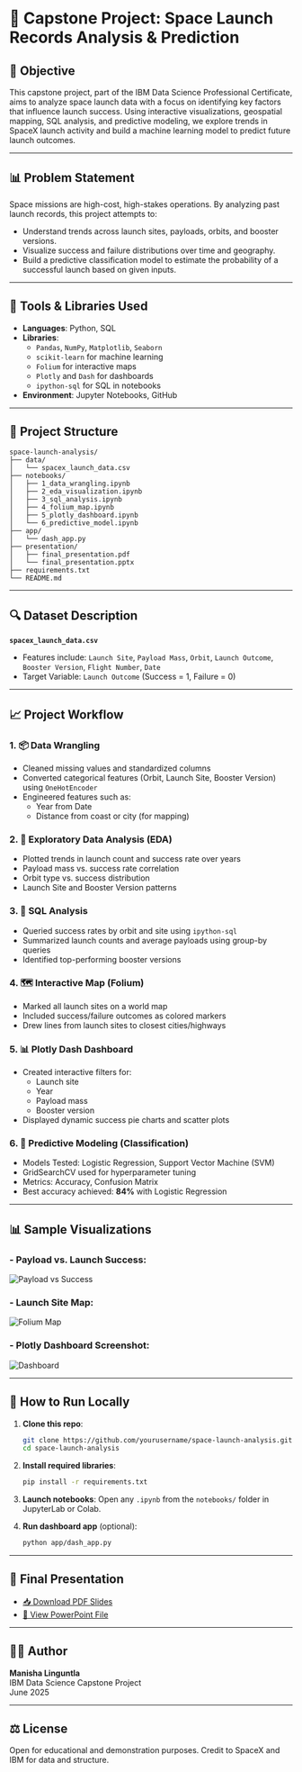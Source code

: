 # 🚀 Capstone Project: Space Launch Records Analysis & Prediction

## 🧠 Objective
This capstone project, part of the IBM Data Science Professional Certificate, aims to analyze space launch data with a focus on identifying key factors that influence launch success. Using interactive visualizations, geospatial mapping, SQL analysis, and predictive modeling, we explore trends in SpaceX launch activity and build a machine learning model to predict future launch outcomes.

---

## 📊 Problem Statement
Space missions are high-cost, high-stakes operations. By analyzing past launch records, this project attempts to:
- Understand trends across launch sites, payloads, orbits, and booster versions.
- Visualize success and failure distributions over time and geography.
- Build a predictive classification model to estimate the probability of a successful launch based on given inputs.

---

## 🧰 Tools & Libraries Used
- **Languages**: Python, SQL
- **Libraries**:
  - `Pandas`, `NumPy`, `Matplotlib`, `Seaborn`
  - `scikit-learn` for machine learning
  - `Folium` for interactive maps
  - `Plotly` and `Dash` for dashboards
  - `ipython-sql` for SQL in notebooks
- **Environment**: Jupyter Notebooks, GitHub

---

## 📁 Project Structure

```
space-launch-analysis/
├── data/
│   └── spacex_launch_data.csv
├── notebooks/
│   ├── 1_data_wrangling.ipynb
│   ├── 2_eda_visualization.ipynb
│   ├── 3_sql_analysis.ipynb
│   ├── 4_folium_map.ipynb
│   ├── 5_plotly_dashboard.ipynb
│   └── 6_predictive_model.ipynb
├── app/
│   └── dash_app.py
├── presentation/
│   ├── final_presentation.pdf
│   └── final_presentation.pptx
├── requirements.txt
└── README.md
```

---

## 🔍 Dataset Description
**`spacex_launch_data.csv`**  
- Features include: `Launch Site`, `Payload Mass`, `Orbit`, `Launch Outcome`, `Booster Version`, `Flight Number`, `Date`
- Target Variable: `Launch Outcome` (Success = 1, Failure = 0)

---

## 📈 Project Workflow

### 1. 📦 Data Wrangling
- Cleaned missing values and standardized columns
- Converted categorical features (Orbit, Launch Site, Booster Version) using `OneHotEncoder`
- Engineered features such as:
  - Year from Date
  - Distance from coast or city (for mapping)

### 2. 🔎 Exploratory Data Analysis (EDA)
- Plotted trends in launch count and success rate over years
- Payload mass vs. success rate correlation
- Orbit type vs. success distribution
- Launch Site and Booster Version patterns

### 3. 🧮 SQL Analysis
- Queried success rates by orbit and site using `ipython-sql`
- Summarized launch counts and average payloads using group-by queries
- Identified top-performing booster versions

### 4. 🗺️ Interactive Map (Folium)
- Marked all launch sites on a world map
- Included success/failure outcomes as colored markers
- Drew lines from launch sites to closest cities/highways

### 5. 📊 Plotly Dash Dashboard
- Created interactive filters for:
  - Launch site
  - Year
  - Payload mass
  - Booster version
- Displayed dynamic success pie charts and scatter plots

### 6. 🤖 Predictive Modeling (Classification)
- Models Tested: Logistic Regression, Support Vector Machine (SVM)
- GridSearchCV used for hyperparameter tuning
- Metrics: Accuracy, Confusion Matrix
- Best accuracy achieved: **84%** with Logistic Regression

---

## 📊 Sample Visualizations
### - Payload vs. Launch Success:
![Payload vs Success](presentation/payload_scatter.png)

### - Launch Site Map:
![Folium Map](presentation/launch_map.png)

### - Plotly Dashboard Screenshot:
![Dashboard](presentation/dash_dashboard.png)

---

## 📌 How to Run Locally

1. **Clone this repo**:
   ```bash
   git clone https://github.com/yourusername/space-launch-analysis.git
   cd space-launch-analysis
   ```

2. **Install required libraries**:
   ```bash
   pip install -r requirements.txt
   ```

3. **Launch notebooks**:
   Open any `.ipynb` from the `notebooks/` folder in JupyterLab or Colab.

4. **Run dashboard app** (optional):
   ```bash
   python app/dash_app.py
   ```

---

## 📄 Final Presentation
- [📥 Download PDF Slides](presentation/final_presentation.pdf)
- [📂 View PowerPoint File](presentation/final_presentation.pptx)

---

## 🧑‍💻 Author
**Manisha Linguntla**  
IBM Data Science Capstone Project  
June 2025

---

## ⚖️ License
Open for educational and demonstration purposes. Credit to SpaceX and IBM for data and structure.
